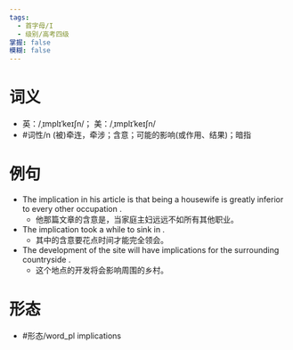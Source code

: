 ```yaml
---
tags:
  - 首字母/I
  - 级别/高考四级
掌握: false
模糊: false
---
```

# 词义
- 英：/ˌɪmplɪˈkeɪʃn/； 美：/ˌɪmplɪˈkeɪʃn/
- #词性/n  (被)牵连，牵涉；含意；可能的影响(或作用、结果)；暗指
# 例句
- The implication in his article is that being a housewife is greatly inferior to every other occupation .
	- 他那篇文章的含意是，当家庭主妇远远不如所有其他职业。
- The implication took a while to sink in .
	- 其中的含意要花点时间才能完全领会。
- The development of the site will have implications for the surrounding countryside .
	- 这个地点的开发将会影响周围的乡村。
# 形态
- #形态/word_pl implications
